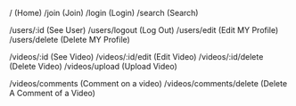 / (Home)
/join (Join)
/login (Login)
/search (Search)

/users/:id (See User)
/users/logout (Log Out)
/users/edit (Edit MY Profile)
/users/delete (Delete MY Profile)

/videos/:id (See Video)
/videos/:id/edit (Edit Video)
/videos/:id/delete (Delete Video)
/videos/upload (Upload Video)

/videos/comments (Comment on a video)
/videos/comments/delete (Delete A Comment of a Video)

